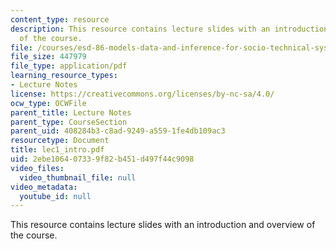 ```yaml
---
content_type: resource
description: This resource contains lecture slides with an introduction and overview
  of the course.
file: /courses/esd-86-models-data-and-inference-for-socio-technical-systems-spring-2007/2ebe106407339f82b451d497f44c9098_lec1_intro.pdf
file_size: 447979
file_type: application/pdf
learning_resource_types:
- Lecture Notes
license: https://creativecommons.org/licenses/by-nc-sa/4.0/
ocw_type: OCWFile
parent_title: Lecture Notes
parent_type: CourseSection
parent_uid: 408284b3-c8ad-9249-a559-1fe4db109ac3
resourcetype: Document
title: lec1_intro.pdf
uid: 2ebe1064-0733-9f82-b451-d497f44c9098
video_files:
  video_thumbnail_file: null
video_metadata:
  youtube_id: null
---
```

This resource contains lecture slides with an introduction and overview of the course.